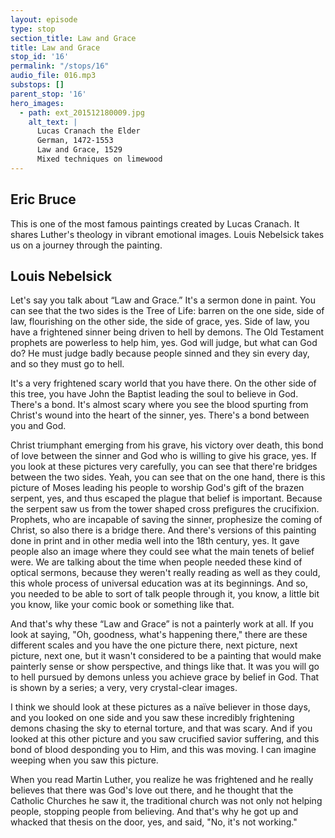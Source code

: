 ```yaml
---
layout: episode
type: stop
section_title: Law and Grace
title: Law and Grace
stop_id: '16'
permalink: "/stops/16"
audio_file: 016.mp3
substops: []
parent_stop: '16'
hero_images:
  - path: ext_201512180009.jpg
    alt_text: |
      Lucas Cranach the Elder
      German, 1472-1553
      Law and Grace, 1529
      Mixed techniques on limewood
---
```


## Eric Bruce

This is one of the most famous paintings created by Lucas Cranach. It shares Luther's theology in vibrant emotional images. Louis Nebelsick takes us on a journey through the painting.

## Louis Nebelsick

Let's say you talk about “Law and Grace.” It's a sermon done in paint. You can see that the two sides is the Tree of Life: barren on the one side, side of law, flourishing on the other side, the side of grace, yes. Side of law, you have a frightened sinner being driven to hell by demons. The Old Testament prophets are powerless to help him, yes. God will judge, but what can God do? He must judge badly because people sinned and they sin every day, and so they must go to hell.

It's a very frightened scary world that you have there. On the other side of this tree, you have John the Baptist leading the soul to believe in God. There's a bond. It's almost scary where you see the blood spurting from Christ's wound into the heart of the sinner, yes. There's a bond between you and God.

Christ triumphant emerging from his grave, his victory over death, this bond of love between the sinner and God who is willing to give his grace, yes. If you look at these pictures very carefully, you can see that there're bridges between the two sides. Yeah, you can see that on the one hand, there is this picture of Moses leading his people to worship God's gift of the brazen serpent, yes, and thus escaped the plague that belief is important. Because the serpent saw us from the tower shaped cross prefigures the crucifixion. Prophets, who are incapable of saving the sinner, prophesize the coming of Christ, so also there is a bridge there. And there's versions of this painting done in print and in other media well into the 18th century, yes. It gave people also an image where they could see what the main tenets of belief were. We are talking about the time when people needed these kind of optical sermons, because they weren't really reading as well as they could, this whole process of universal education was at its beginnings. And so, you needed to be able to sort of talk people through it, you know, a little bit you know, like your comic book or something like that.

And that's why these “Law and Grace” is not a painterly work at all. If you look at saying, "Oh, goodness, what's happening there," there are these different scales and you have the one picture there, next picture, next picture, next one, but it wasn't considered to be a painting that would make painterly sense or show perspective, and things like that. It was you will go to hell pursued by demons unless you achieve grace by belief in God. That is shown by a series; a very, very crystal-clear images.

I think we should look at these pictures as a naïve believer in those days, and you looked on one side and you saw these incredibly frightening demons chasing the sky to eternal torture, and that was scary. And if you looked at this other picture and you saw crucified savior suffering, and this bond of blood desponding you to Him, and this was moving. I can imagine weeping when you saw this picture.

When you read Martin Luther, you realize he was frightened and he really believes that there was God's love out there, and he thought that the Catholic Churches he saw it, the traditional church was not only not helping people, stopping people from believing. And that's why he got up and whacked that thesis on the door, yes, and said, "No, it's not working."

